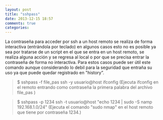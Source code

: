 ```yaml
---
layout: post
title: "sshpass"
date: 2013-12-15 18:57
comments: true
categories: 
---
```

La contraseña para acceder por ssh a un host remoto se realiza de forma interactiva (entrándola por teclado) en algunos casos esto no es posible ya sea por tratarse de un script en el que se entra en un host remoto, se realiza alguna acción y se regresa al local o por que se precisa entrar la contraseña de forma no interactiva. Para estos casos puede ser útil este comando aunque considerando lo debil para la seguridad que entraña su uso ya que puede quedar registrado en "history". 

>$ sshpass -f file_pas ssh -y usuario@host ifconfig (Ejecuta ifconfig en el remoto entrando como contraseña la primera palabra del archivo file_pas ) 

>$ sshpass -p 1234 ssh -t usuario@host "echo 1234 | sudo -S namp 192.168.1.0/24" (Ejecuta el comando "sudo nmap" en el host remoto que tiene por contraseña 1234.)

